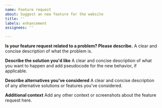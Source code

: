 ```yaml
---
name: Feature request
about: Suggest an new feature for the website
title: ''
labels: enhancement
assignees: ''

---
```


**Is your feature request related to a problem? Please describe.**
A clear and concise description of what the problem is.

**Describe the solution you'd like**
A clear and concise description of what you want to happen and add pseudocode for the new behavior, if applicable.

**Describe alternatives you've considered**
A clear and concise description of any alternative solutions or features you've considered.

**Additional context**
Add any other context or screenshots about the feature request here.
